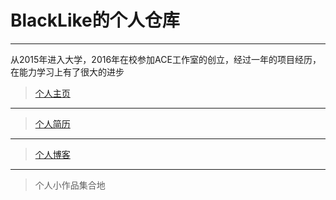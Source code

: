 # BlackLike的个人仓库
***
从2015年进入大学，2016年在校参加ACE工作室的创立，经过一年的项目经历，在能力学习上有了很大的进步
> [个人主页](https://blacklike.github.io/jianli/main.html)
***
> [个人简历](https://blacklike.github.io/resume/resume/index.html)
***
> [个人博客](https://blacklike.github.io)
***
> 个人小作品集合地
